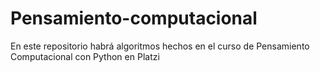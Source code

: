 # Pensamiento-computacional
En este repositorio habrá algoritmos hechos en el curso de Pensamiento Computacional con Python en Platzi

